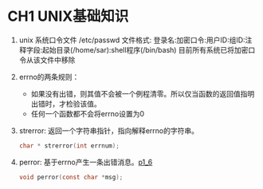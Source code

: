 CH1 UNIX基础知识
===
1. unix 系统口令文件 /etc/passwd
文件格式:
登录名:加密口令:用户ID:组ID:注释字段:起始目录(/home/sar):shell程序(/bin/bash)
目前所有系统已将加密口令从该文件中移除

2. errno的两条规则：
	* 如果没有出错，则其值不会被一个例程清零。所以仅当函数的返回值指明出错时，才检验该值。
	* 任何一个函数都不会将errno设置为0

3. strerror: 返回一个字符串指针，指向解释errno的字符串。

	``` c
	char * strerror(int errnum);
	```

4. perror: 基于errno产生一条出错消息。[p1_6](p1_6.c)

	```c
	void perror(const char *msg);
	```
